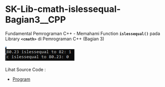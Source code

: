 # SK-Lib-cmath-islessequal-Bagian3__CPP
Fundamental Pemrograman C++ - Memahami Function <code><b>islessequal()</b></code> pada Library <code><b>&lt;cmath></b></code> di Pemrograman C++ (Bagian 3)<br><br>
<img src="https://github.com/RizkyKhapidsyah/SK-Lib-cmath-islessequal-Bagian3__CPP/blob/master/SK-Lib-cmath-islessequal-Bagian3__CPP/result/001.PNG"><br><br>
Lihat Source Code : <br>
- <a href="https://github.com/RizkyKhapidsyah/SK-Lib-cmath-islessequal-Bagian3__CPP/blob/master/SK-Lib-cmath-islessequal-Bagian3__CPP/Source.cpp">Program</a>
